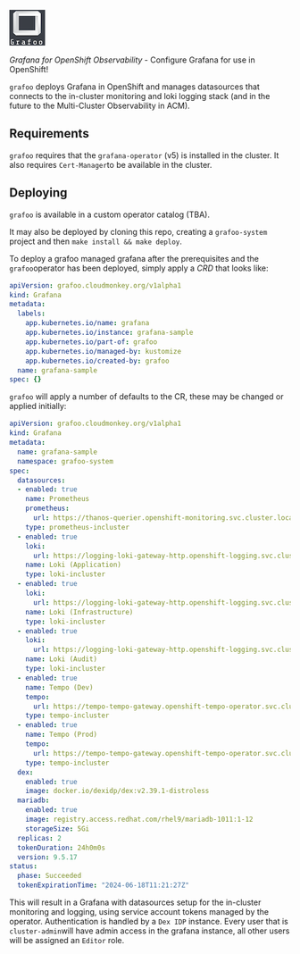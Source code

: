 ![alt text](assets/grafoo.png)

*Grafana for OpenShift Observability* - Configure Grafana for use in OpenShift!

`grafoo` deploys Grafana in OpenShift and manages datasources that connects to the in-cluster monitoring and loki logging stack (and in the future to the Multi-Cluster Observability in ACM).

## Requirements

`grafoo` requires that the `grafana-operator` (v5) is installed in the cluster. It also requires `Cert-Manager`to be available in the cluster.

## Deploying

`grafoo` is available in a custom operator catalog (TBA).

It may also be deployed by cloning this repo, creating a `grafoo-system` project and then `make install && make deploy`.

To deploy a grafoo managed grafana after the prerequisites and the `grafoo`operator has been deployed, simply apply a *CRD* that looks like:

```yaml
apiVersion: grafoo.cloudmonkey.org/v1alpha1
kind: Grafana
metadata:
  labels:
    app.kubernetes.io/name: grafana
    app.kubernetes.io/instance: grafana-sample
    app.kubernetes.io/part-of: grafoo
    app.kubernetes.io/managed-by: kustomize
    app.kubernetes.io/created-by: grafoo
  name: grafana-sample
spec: {}
```

`grafoo` will apply a number of defaults to the CR, these may be changed or applied initially:

```yaml
apiVersion: grafoo.cloudmonkey.org/v1alpha1
kind: Grafana
metadata:
  name: grafana-sample
  namespace: grafoo-system
spec:
  datasources:
  - enabled: true
    name: Prometheus
    prometheus:
      url: https://thanos-querier.openshift-monitoring.svc.cluster.local:9091
    type: prometheus-incluster
  - enabled: true
    loki:
      url: https://logging-loki-gateway-http.openshift-logging.svc.cluster.local:8080/api/logs/v1/application/
    name: Loki (Application)
    type: loki-incluster
  - enabled: true
    loki:
      url: https://logging-loki-gateway-http.openshift-logging.svc.cluster.local:8080/api/logs/v1/infrastructure/
    name: Loki (Infrastructure)
    type: loki-incluster
  - enabled: true
    loki:
      url: https://logging-loki-gateway-http.openshift-logging.svc.cluster.local:8080/api/logs/v1/audit/
    name: Loki (Audit)
    type: loki-incluster
  - enabled: true
    name: Tempo (Dev)
    tempo:
      url: https://tempo-tempo-gateway.openshift-tempo-operator.svc.cluster.local:8080/api/traces/v1/dev/tempo
    type: tempo-incluster
  - enabled: true
    name: Tempo (Prod)
    tempo:
      url: https://tempo-tempo-gateway.openshift-tempo-operator.svc.cluster.local:8080/api/traces/v1/prod/tempo
    type: tempo-incluster
  dex:
    enabled: true
    image: docker.io/dexidp/dex:v2.39.1-distroless
  mariadb:
    enabled: true
    image: registry.access.redhat.com/rhel9/mariadb-1011:1-12
    storageSize: 5Gi
  replicas: 2
  tokenDuration: 24h0m0s
  version: 9.5.17
status:
  phase: Succeeded
  tokenExpirationTime: "2024-06-18T11:21:27Z"
```

This will result in a Grafana with datasources setup for the in-cluster monitoring and logging, using service account tokens managed by the operator. Authentication is handled by a `Dex IDP` instance. Every user that is `cluster-admin`will have admin access in the grafana instance, all other users will be assigned an `Editor` role.
